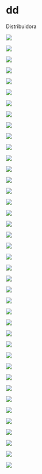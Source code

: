 # dd

Distribuidora

![](https://github.com/cmalena22/dd/blob/master/WebContent/fotos/1.jpg)

![](https://github.com/cmalena22/dd/blob/master/WebContent/fotos/2.jpg)

![](https://github.com/cmalena22/dd/blob/master/WebContent/fotos/3.jpg)

![](https://github.com/cmalena22/dd/blob/master/WebContent/fotos/4.jpg)

![](https://github.com/cmalena22/dd/blob/master/WebContent/fotos/5.jpg)

![](https://github.com/cmalena22/dd/blob/master/WebContent/fotos/6.jpg)


![](https://github.com/cmalena22/dd/blob/master/WebContent/fotos/7.jpg)


![](https://github.com/cmalena22/dd/blob/master/WebContent/fotos/8.jpg)


![](https://github.com/cmalena22/dd/blob/master/WebContent/fotos/9.jpg)


![](https://github.com/cmalena22/dd/blob/master/WebContent/fotos/10.jpg)


![](https://github.com/cmalena22/dd/blob/master/WebContent/fotos/11.jpg)


![](https://github.com/cmalena22/dd/blob/master/WebContent/fotos/12.jpg)


![](https://github.com/cmalena22/dd/blob/master/WebContent/fotos/13.jpg)


![](https://github.com/cmalena22/dd/blob/master/WebContent/fotos/14.jpg)



![](https://github.com/cmalena22/dd/blob/master/WebContent/fotos/15.jpg)



![](https://github.com/cmalena22/dd/blob/master/WebContent/fotos/16.jpg)


![](https://github.com/cmalena22/dd/blob/master/WebContent/fotos/17.jpg)



![](https://github.com/cmalena22/dd/blob/master/WebContent/fotos/18.jpg)



![](https://github.com/cmalena22/dd/blob/master/WebContent/fotos/19.jpg)


![](https://github.com/cmalena22/dd/blob/master/WebContent/fotos/20.jpg)


![](https://github.com/cmalena22/dd/blob/master/WebContent/fotos/21.jpg)


![](https://github.com/cmalena22/dd/blob/master/WebContent/fotos/22.jpg)


![](https://github.com/cmalena22/dd/blob/master/WebContent/fotos/23.jpg)


![](https://github.com/cmalena22/dd/blob/master/WebContent/fotos/24.jpg)


![](https://github.com/cmalena22/dd/blob/master/WebContent/fotos/25.jpg)


![](https://github.com/cmalena22/dd/blob/master/WebContent/fotos/26.jpg)







![](https://github.com/cmalena22/dd/blob/master/WebContent/fotos/28.jpg)


![](https://github.com/cmalena22/dd/blob/master/WebContent/fotos/29.jpg)


![](https://github.com/cmalena22/dd/blob/master/WebContent/fotos/30.jpg)


![](https://github.com/cmalena22/dd/blob/master/WebContent/fotos/31.jpg)



![](https://github.com/cmalena22/dd/blob/master/WebContent/fotos/32.jpg)


![](https://github.com/cmalena22/dd/blob/master/WebContent/fotos/33.jpg)



![](https://github.com/cmalena22/dd/blob/master/WebContent/fotos/34.jpg)


![](https://github.com/cmalena22/dd/blob/master/WebContent/fotos/35.jpg)



![](https://github.com/cmalena22/dd/blob/master/WebContent/fotos/36.jpg)


![](https://github.com/cmalena22/dd/blob/master/WebContent/fotos/37.jpg)



![](https://github.com/cmalena22/dd/blob/master/WebContent/fotos/38.jpg)



![](https://github.com/cmalena22/dd/blob/master/WebContent/fotos/39.jpg)


![](https://github.com/cmalena22/dd/blob/master/WebContent/fotos/40.jpg)


![](https://github.com/cmalena22/dd/blob/master/WebContent/fotos/27.jpg)
